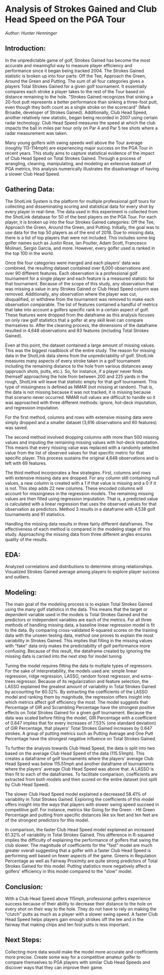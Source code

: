 # Analysis of Strokes Gained and Club Head Speed on the PGA Tour
_Author: Hunter Henninger_

## Introduction:

In the unpredictable game of golf, Strokes Gained has become the most accurate and meaningful way to measure player efficiency and performance since it began being tracked 2004. The Strokes Gained statistic is broken up into four parts: Off the Tee, Approach the Green, Around the Green and Putting. The sum of all four categories gives a players Total Strokes Gained for a given golf tournament. It essentially compares each stroke a player takes to the rest of the Tour based on distance remaining to the hole. &quot;Strokes Gained recognizes that sinking a 20-foot putt represents a better performance than sinking a three-foot putt, even though they both count as a single stroke on the scorecard&quot; (Mark Broadie, developer of Strokes Gained). Additionally, Club Head Speed, another relatively new statistic, began being recorded in 2007 using certain radar technology. Club Head Speed measures the speed at which the club impacts the ball in miles per hour only on Par 4 and Par 5 tee shots where a radar measurement was taken.

Many young golfers with swing speeds well above the Tour average (roughly 113-114mph) are experiencing major success on the PGA Tour in recent years. This study aims to capture statistical evidence of the impact of Club Head Speed on Total Strokes Gained. Through a process of wrangling, cleaning, manipulating, and modeling an extensive dataset of PGA metrics, this analysis numerically illustrates the disadvantage of having a slower Club Head Speed.

## Gathering Data:

The ShotLink System is the platform for multiple professional golf tours for collecting and disseminating scoring and statistical data for every shot by every player in real-time. The data used in this experiment is collected from the ShotLink database for 50 of the best players on the PGA Tour. For each player, it is broken up into the four Strokes Gained categories: Off the Tee, Approach the Green, Around the Green, and Putting. Initially, the goal was to use data for the top 50 players as of the end of 2018. Due to missing data, there is a list of top players that were not included. This includes some big golfer names such as Justin Rose, Ian Poulter, Adam Scott, Francesco Molinari, Sergio Garcia, and more. However, every golfer used is ranked in the top 100 in the world.

Once the four categories were merged and each players&#39; data was combined, the resulting dataset contained over 6,000 observations and over 90 different features. Each observation is a professional golf tournament for a single player and each feature is a measured statistic for that tournament. Because of the scope of this study, any observation that was missing a value in any Strokes Gained or Club Head Speed column was removed. Additionally, any observation where the player was cut, disqualified, or withdrew from the tournament was removed to make each observation comparable. The list of features contained a handful of metrics that take into account a golfers specific rank in a certain aspect of golf. These features were dropped from the dataframe as this analysis focuses on only raw golf statistics that a golfer at any skill level can compare themselves to. After the cleaning process, the dimensions of the dataframe resulted in 4,648 observations and 83 features (including Total Strokes Gained).

Even at this point, the dataset contained a large amount of missing values. This was the biggest roadblock of the entire study. The reason for missing data in the ShotLink data stems from the unpredictability of golf. ShotLink measures many aspects of every stroke taken in a golf tournament including the remaining distance to the hole from various distances away (approach shots, putts, etc.). So, for instance, if a player never finds themself approaching the hole from between 200 and 225 yards in the rough, ShotLink will leave that statistic empty for that golf tournament. This type of missingness is defined as NMAR (not missing at random). That is, the data is not missing because it was not tracked, it is missing because that scenario never occurred. NMAR null values are difficult to handle so it was approached with three different methods: ignore, hot-deck imputation, and regression imputation.

For the first method, columns and rows with extensive missing data were simply dropped and a smaller dataset (3,616 observations and 60 features) was saved.

The second method involved dropping columns with more than 500 missing values and imputing the remaining missing values with hot-deck imputation. This means that every missing value was replaced with a randomly selected value from the list of observed values for that specific metric for that specific player. This process sustains the original 4,648 observations and is left with 69 features.

The third method incorporates a few strategies. First, columns and rows with extensive missing data are dropped. For any column still containing null values, a new column is created with a 1 if that value is missing and a 0 if it is not. This step adds 22 new columns. These encoded columns will account for missingness in the regression models. The remaining missing values are then filled using regression imputation. That is, a predicted value is calculated with a linear regression that uses the observed values for that observation as predictors. Method 3 results in a dataframe with 4,538 golf tournaments and 91 statistics.

Handling the missing data results in three fairly different dataframes. The effectiveness of each method is compared in the modeling stage of this study. Approaching the missing data from three different angles ensures quality of the results.

## EDA:

Analyzed correlations and distributions to determine strong relationships. Visualized Strokes Gained average among players to explore player success and outliers.

## Modeling:

The main goal of the modeling process is to explain Total Strokes Gained using the many golf statistics in the data. This means that the target or dependent variable used in the models is Total Strokes Gained and the predictors or independent variables are each of the metrics. For all three methods of handling missing data, a baseline linear regression model is fit to the data. By comparing cross-validated R-squared scores on the training data with the unseen testing data, method one proves to explain the most variability in Strokes Gained. This implies that filling in the missing values with &quot;fake&quot; data only makes the predictability of golf performance more confusing. Because of this result, the dataframe created by ignoring the missing data is carried into the next step for model tuning.

Tuning the model requires fitting the data to multiple types of regressors. For the sake of interpretability, the models used are: simple linear regression, ridge regression, LASSO, random forest regressor, and extra-trees regressor.  Because of its regularization and feature selection, the LASSO explained the greatest amount of variability in Total Strokes Gained by accounting for 60.32%. By extracting the coefficients of the LASSO model and ranking them by magnitude, the regression offers insight into which metrics affect golf efficiency the most. The model suggests that Percentage of GIR and Scrambling Percentage have the strongest positive effects on Total Strokes Gained for a given golf tournament. Because the data was scaled before fitting the model, GIR Percentage with a coefficient of 0.647 implies that for every increases of 7.53% (one standard deviation) of GIR Percentage, that players&#39; Total Strokes Gained increases by 0.647 strokes. A group of putting metrics such as Putting Average and One Putt Percentage have the strongest negative influence on Total Strokes Gained.

To further the analysis towards Club Head Speed, the data is split into two based on the average Club Head Speed of the data (115.51mph). This creates a dataframe of golf tournaments where the players&#39; average Club Head Speed was below 115.51mph and another dataframe of tournaments where the players&#39; average Club Head Speed was above that. A LASSO is then fit to each of the dataframes. To facilitate comparison, coefficients are extracted from both models and then scored on the entire dataset (not split by Club Head Speed).

The slower Club Head Speed model explained a decreased 58.41% of variability in Total Strokes Gained. Exploring the coefficients of this model offers insight into the ways that players with slower swing speed succeed in competitive golf. For instance, metrics like Going for the Green - Hit Green Percentage and putting from specific distances like six feet and ten feet are of the strongest predictors for this model.

In comparison, the faster Club Head Speed model explained an increased 61.32% of variability in Total Strokes Gained. This difference in R-squared implies the difficulty of explaining the performance of golfers that swing the club slower. The magnitude of coefficients for the &quot;fast&quot; model are much greater overall suggesting that a golfer with a faster Club Head Speed is performing well based on fewer aspects of the game. Greens in Regulation Percentage as well as Fairway Proximity are quite strong predictors of Total Strokes Gained for this model. Putting statistics more negatively affect a golfers&#39; efficiency in this model compared to the &quot;slow&quot; model.



## Conclusion:

With a Club Head Speed above 115mph, professional golfers experience success because of their ability to decrease their distance to the hole on every shot on their way to the hole. They do not have to rely on making the &quot;clutch&quot; putts as much as a player with a slower swing speed. A faster Club Head Speed helps players gain enough strokes off the tee and in the fairway that making chips and ten foot putts is less important.

## Next Steps:

Collecting more data would make the model more accurate and coefficients more precise. Create some way for a competitive amateur golfer to compare themselves to PGA players with similar Club Head Speeds and discover ways that they can improve their game.
